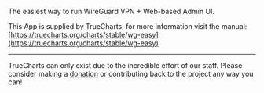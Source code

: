 The easiest way to run WireGuard VPN + Web-based Admin UI.

This App is supplied by TrueCharts, for more information visit the manual: [https://truecharts.org/charts/stable/wg-easy](https://truecharts.org/charts/stable/wg-easy)

---

TrueCharts can only exist due to the incredible effort of our staff.
Please consider making a [donation](https://truecharts.org/about/sponsor) or contributing back to the project any way you can!
